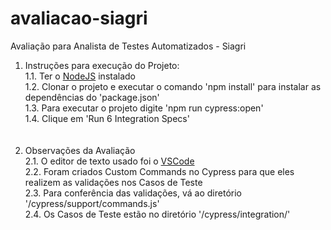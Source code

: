 # avaliacao-siagri
Avaliação para Analista de Testes Automatizados - Siagri

1. Instruções para execução do Projeto:<br>
1.1. Ter o <a href="https://nodejs.org/en/">NodeJS</a> instalado<br>
1.2. Clonar o projeto e executar o comando 'npm install' para instalar as dependências do 'package.json'<br>
1.3. Para executar o projeto digite 'npm run cypress:open'<br>
1.4. Clique em 'Run 6 Integration Specs'<br>
<br><br>
2. Observações da Avaliação<br>
2.1. O editor de texto usado foi o <a href="https://code.visualstudio.com/download">VSCode</a><br>
2.2. Foram criados Custom Commands no Cypress para que eles realizem as validações nos Casos de Teste<br>
2.3. Para conferência das validações, vá ao diretório '/cypress/support/commands.js'<br>
2.4. Os Casos de Teste estão no diretório '/cypress/integration/'<br>
